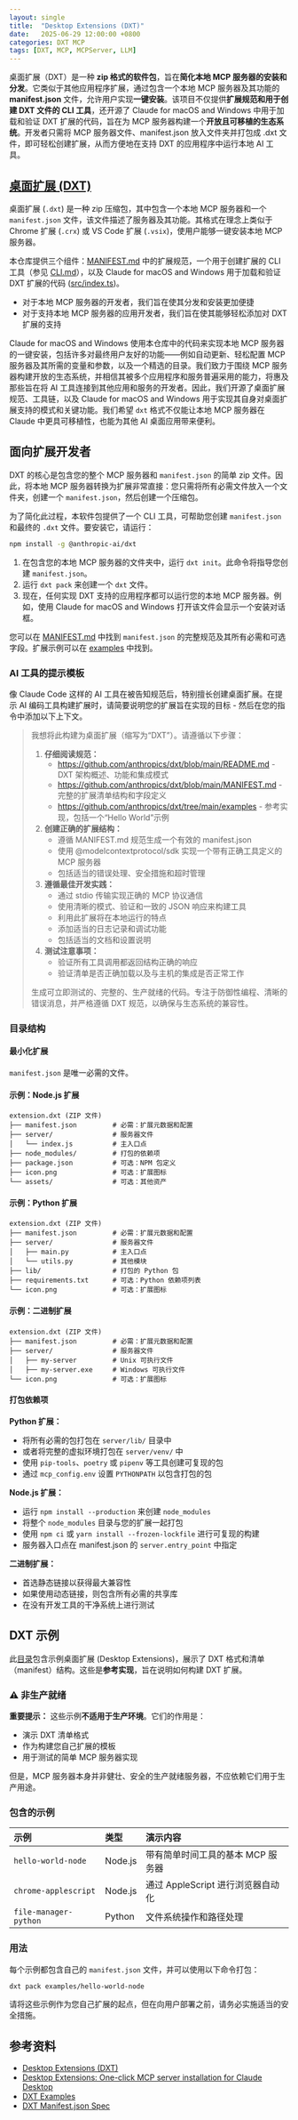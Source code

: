 ```yaml
---
layout: single
title:  "Desktop Extensions (DXT)"
date:   2025-06-29 12:00:00 +0800
categories: DXT MCP
tags: [DXT, MCP, MCPServer, LLM]
---
```


桌面扩展（DXT）是一种 **zip 格式的软件包**，旨在**简化本地 MCP 服务器的安装和分发**。它类似于其他应用程序扩展，通过包含一个本地 MCP 服务器及其功能的 **manifest.json** 文件，允许用户实现**一键安装**。该项目不仅提供**扩展规范和用于创建 DXT 文件的 CLI 工具**，还开源了 Claude for macOS and Windows 中用于加载和验证 DXT 扩展的代码，旨在为 MCP 服务器构建一个**开放且可移植的生态系统**。开发者只需将 MCP 服务器文件、manifest.json 放入文件夹并打包成 .dxt 文件，即可轻松创建扩展，从而方便地在支持 DXT 的应用程序中运行本地 AI 工具。

<!--more-->

## [桌面扩展 (DXT)](https://github.com/anthropics/dxt)

桌面扩展 (`.dxt`) 是一种 zip 压缩包，其中包含一个本地 MCP 服务器和一个 `manifest.json` 文件，该文件描述了服务器及其功能。其格式在理念上类似于 Chrome 扩展 (`.crx`) 或 VS Code 扩展 (`.vsix`)，使用户能够一键安装本地 MCP 服务器。

本仓库提供三个组件：[MANIFEST.md](MANIFEST.md) 中的扩展规范，一个用于创建扩展的 CLI 工具（参见 [CLI.md](CLI.md)），以及 Claude for macOS and Windows 用于加载和验证 DXT 扩展的代码 ([src/index.ts](src/index.ts))。

- 对于本地 MCP 服务器的开发者，我们旨在使其分发和安装更加便捷
- 对于支持本地 MCP 服务器的应用开发者，我们旨在使其能够轻松添加对 DXT 扩展的支持

Claude for macOS and Windows 使用本仓库中的代码来实现本地 MCP 服务器的一键安装，包括许多对最终用户友好的功能——例如自动更新、轻松配置 MCP 服务器及其所需的变量和参数，以及一个精选的目录。我们致力于围绕 MCP 服务器构建开放的生态系统，并相信其被多个应用程序和服务普遍采用的能力，将惠及那些旨在将 AI 工具连接到其他应用和服务的开发者。因此，我们开源了桌面扩展规范、工具链，以及 Claude for macOS and Windows 用于实现其自身对桌面扩展支持的模式和关键功能。我们希望 `dxt` 格式不仅能让本地 MCP 服务器在 Claude 中更具可移植性，也能为其他 AI 桌面应用带来便利。

## 面向扩展开发者

DXT 的核心是包含您的整个 MCP 服务器和 `manifest.json` 的简单 zip 文件。因此，将本地 MCP 服务器转换为扩展非常直接：您只需将所有必需文件放入一个文件夹，创建一个 `manifest.json`，然后创建一个压缩包。

为了简化此过程，本软件包提供了一个 CLI 工具，可帮助您创建 `manifest.json` 和最终的 `.dxt` 文件。要安装它，请运行：

```sh
npm install -g @anthropic-ai/dxt
```

1.  在包含您的本地 MCP 服务器的文件夹中，运行 `dxt init`。此命令将指导您创建 `manifest.json`。
2.  运行 `dxt pack` 来创建一个 `dxt` 文件。
3.  现在，任何实现 DXT 支持的应用程序都可以运行您的本地 MCP 服务器。例如，使用 Claude for macOS and Windows 打开该文件会显示一个安装对话框。

您可以在 [MANIFEST.md](MANIFEST.md) 中找到 `manifest.json` 的完整规范及其所有必需和可选字段。扩展示例可以在 [examples](./examples/) 中找到。

### AI 工具的提示模板

像 Claude Code 这样的 AI 工具在被告知规范后，特别擅长创建桌面扩展。在提示 AI 编码工具构建扩展时，请简要说明您的扩展旨在实现的目标 - 然后在您的指令中添加以下上下文。

> 我想将此构建为桌面扩展（缩写为“DXT”）。请遵循以下步骤：
>
> 1.  **仔细阅读规范：**
>     - https://github.com/anthropics/dxt/blob/main/README.md - DXT 架构概述、功能和集成模式
>     - https://github.com/anthropics/dxt/blob/main/MANIFEST.md - 完整的扩展清单结构和字段定义
>     - https://github.com/anthropics/dxt/tree/main/examples - 参考实现，包括一个“Hello World”示例
> 2.  **创建正确的扩展结构：**
>     - 遵循 MANIFEST.md 规范生成一个有效的 manifest.json
>     - 使用 @modelcontextprotocol/sdk 实现一个带有正确工具定义的 MCP 服务器
>     - 包括适当的错误处理、安全措施和超时管理
> 3.  **遵循最佳开发实践：**
>     - 通过 stdio 传输实现正确的 MCP 协议通信
>     - 使用清晰的模式、验证和一致的 JSON 响应来构建工具
>     - 利用此扩展将在本地运行的特点
>     - 添加适当的日志记录和调试功能
>     - 包括适当的文档和设置说明
> 4.  **测试注意事项：**
>     - 验证所有工具调用都返回结构正确的响应
>     - 验证清单是否正确加载以及与主机的集成是否正常工作
>
> 生成可立即测试的、完整的、生产就绪的代码。专注于防御性编程、清晰的错误消息，并严格遵循 DXT 规范，以确保与生态系统的兼容性。

### 目录结构

#### 最小化扩展

`manifest.json` 是唯一必需的文件。

#### 示例：Node.js 扩展

```
extension.dxt (ZIP 文件)
├── manifest.json         # 必需：扩展元数据和配置
├── server/               # 服务器文件
│   └── index.js          # 主入口点
├── node_modules/         # 打包的依赖项
├── package.json          # 可选：NPM 包定义
├── icon.png              # 可选：扩展图标
└── assets/               # 可选：其他资产
```

#### 示例：Python 扩展

```
extension.dxt (ZIP 文件)
├── manifest.json         # 必需：扩展元数据和配置
├── server/               # 服务器文件
│   ├── main.py           # 主入口点
│   └── utils.py          # 其他模块
├── lib/                  # 打包的 Python 包
├── requirements.txt      # 可选：Python 依赖项列表
└── icon.png              # 可选：扩展图标
```

#### 示例：二进制扩展

```
extension.dxt (ZIP 文件)
├── manifest.json         # 必需：扩展元数据和配置
├── server/               # 服务器文件
│   ├── my-server         # Unix 可执行文件
│   ├── my-server.exe     # Windows 可执行文件
└── icon.png              # 可选：扩展图标
```

#### 打包依赖项

**Python 扩展：**

-   将所有必需的包打包在 `server/lib/` 目录中
-   或者将完整的虚拟环境打包在 `server/venv/` 中
-   使用 `pip-tools`、`poetry` 或 `pipenv` 等工具创建可复现的包
-   通过 `mcp_config.env` 设置 `PYTHONPATH` 以包含打包的包

**Node.js 扩展：**

-   运行 `npm install --production` 来创建 `node_modules`
-   将整个 `node_modules` 目录与您的扩展一起打包
-   使用 `npm ci` 或 `yarn install --frozen-lockfile` 进行可复现的构建
-   服务器入口点在 manifest.json 的 `server.entry_point` 中指定

**二进制扩展：**

-   首选静态链接以获得最大兼容性
-   如果使用动态链接，则包含所有必需的共享库
-   在没有开发工具的干净系统上进行测试


## DXT 示例

此[目录](https://github.com/anthropics/dxt/tree/main/examples)包含示例桌面扩展 (Desktop Extensions)，展示了 DXT 格式和清单（manifest）结构。这些是**参考实现**，旨在说明如何构建 DXT 扩展。

### ⚠️ 非生产就绪

**重要提示：** 这些示例**不适用于生产环境**。它们的作用是：

  - 演示 DXT 清单格式
  - 作为构建您自己扩展的模板
  - 用于测试的简单 MCP 服务器实现

但是，MCP 服务器本身并非健壮、安全的生产就绪服务器，不应依赖它们用于生产用途。

### 包含的示例

| 示例                | 类型      | 演示内容                               |
| :------------------ | :-------- | :------------------------------------- |
| `hello-world-node`  | Node.js   | 带有简单时间工具的基本 MCP 服务器      |
| `chrome-applescript` | Node.js   | 通过 AppleScript 进行浏览器自动化       |
| `file-manager-python` | Python    | 文件系统操作和路径处理                 |

### 用法

每个示例都包含自己的 `manifest.json` 文件，并可以使用以下命令打包：

```bash
dxt pack examples/hello-world-node
```

请将这些示例作为您自己扩展的起点，但在向用户部署之前，请务必实施适当的安全措施。


## 参考资料
- [Desktop Extensions (DXT)](https://github.com/anthropics/dxt)
- [Desktop Extensions: One-click MCP server installation for Claude Desktop](https://www.anthropic.com/engineering/desktop-extensions)
- [DXT Examples](https://github.com/anthropics/dxt/tree/main/examples)
- [DXT Manifest.json Spec](https://github.com/anthropics/dxt/blob/main/MANIFEST.md)
